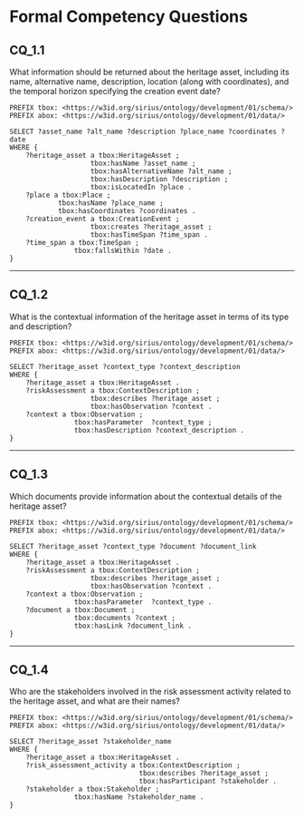 # Formal Competency Questions
## CQ_1.1
What information should be returned about the heritage asset, including its name, alternative name, description, location (along with coordinates), and the temporal horizon specifying the creation event date?

```SPARQL
PREFIX tbox: <https://w3id.org/sirius/ontology/development/01/schema/>
PREFIX abox: <https://w3id.org/sirius/ontology/development/01/data/>

SELECT ?asset_name ?alt_name ?description ?place_name ?coordinates ?date
WHERE {
    ?heritage_asset a tbox:HeritageAsset ;
                    tbox:hasName ?asset_name ;
                    tbox:hasAlternativeName ?alt_name ;
                    tbox:hasDescription ?description ;
                    tbox:isLocatedIn ?place .
    ?place a tbox:Place ;
            tbox:hasName ?place_name ;
            tbox:hasCoordinates ?coordinates .
    ?creation_event a tbox:CreationEvent ;
                    tbox:creates ?heritage_asset ;
                    tbox:hasTimeSpan ?time_span .
    ?time_span a tbox:TimeSpan ;
                tbox:fallsWithin ?date .
}
```

***

## CQ_1.2
What is the contextual information of the heritage asset in terms of its type and description?

```SPARQL
PREFIX tbox: <https://w3id.org/sirius/ontology/development/01/schema/>
PREFIX abox: <https://w3id.org/sirius/ontology/development/01/data/>

SELECT ?heritage_asset ?context_type ?context_description
WHERE {
    ?heritage_asset a tbox:HeritageAsset .
    ?riskAssessment a tbox:ContextDescription ;
                    tbox:describes ?heritage_asset ;
                    tbox:hasObservation ?context .
    ?context a tbox:Observation ;
                tbox:hasParameter  ?context_type ;
                tbox:hasDescription ?context_description .
}
```

***

## CQ_1.3
Which documents provide information about the contextual details of the heritage asset?

```SPARQL
PREFIX tbox: <https://w3id.org/sirius/ontology/development/01/schema/>
PREFIX abox: <https://w3id.org/sirius/ontology/development/01/data/>

SELECT ?heritage_asset ?context_type ?document ?document_link
WHERE {
    ?heritage_asset a tbox:HeritageAsset .
    ?riskAssessment a tbox:ContextDescription ;
                    tbox:describes ?heritage_asset ;
                    tbox:hasObservation ?context .
    ?context a tbox:Observation ;
                tbox:hasParameter  ?context_type .
    ?document a tbox:Document ;
                tbox:documents ?context ;
                tbox:hasLink ?document_link .
}
```

***

## CQ_1.4
Who are the stakeholders involved in the risk assessment activity related to the heritage asset, and what are their names?

```SPARQL
PREFIX tbox: <https://w3id.org/sirius/ontology/development/01/schema/>
PREFIX abox: <https://w3id.org/sirius/ontology/development/01/data/>

SELECT ?heritage_asset ?stakeholder_name
WHERE {
    ?heritage_asset a tbox:HeritageAsset .
    ?risk_assessment_activity a tbox:ContextDescription ;
                                tbox:describes ?heritage_asset ;
                                tbox:hasParticipant ?stakeholder .
    ?stakeholder a tbox:Stakeholder ;
                tbox:hasName ?stakeholder_name .
}
```